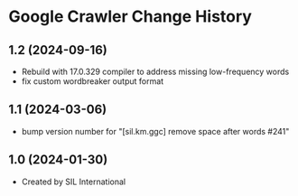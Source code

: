 Google Crawler Change History
====================

1.2 (2024-09-16)
----------------
* Rebuild with 17.0.329 compiler to address missing low-frequency words
* fix custom wordbreaker output format

1.1 (2024-03-06)
----------------
* bump version number for "[sil.km.ggc] remove space after words #241"

1.0 (2024-01-30)
----------------
* Created by SIL International
